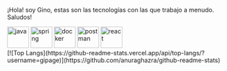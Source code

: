 ¡Hola! soy Gino, estas son las tecnologías con las que trabajo a menudo. Saludos! 
<div styles="display:flex;">
  <img src="https://skillicons.dev/icons?i=java" alt="java" width="50" height="50" title="Java"/>
  <img src="https://skillicons.dev/icons?i=spring" alt="spring" width="50" height="50" title="Spring"/>
  <img src="https://skillicons.dev/icons?i=docker" alt="docker" width="50" height="50" title="docker"/>
  <img src="https://skillicons.dev/icons?i=postman" alt="postman" width="50" height="50" title="Postman"/>
  <img src="https://skillicons.dev/icons?i=react" alt="react" width="50" height="50" title="react"/>  
</div>
[![Top Langs](https://github-readme-stats.vercel.app/api/top-langs/?username=gipage)](https://github.com/anuraghazra/github-readme-stats)



